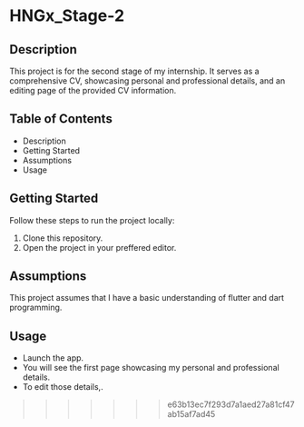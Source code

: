 
# HNGx_Stage-2

## Description
This project is for the second stage of my internship. It serves as a comprehensive CV, showcasing personal and professional details, and an editing page of the provided CV information.

## Table of Contents
- Description
- Getting Started
- Assumptions
- Usage

## Getting Started
Follow these steps to run the project locally:
1. Clone this repository.
2. Open the project in your preffered editor.

## Assumptions
This project assumes that I have a basic understanding of flutter and dart programming.

## Usage
- Launch the app.
- You will see the first page showcasing my personal and professional details.
- To edit those details,.
>>>>>>> e63b13ec7f293d7a1aed27a81cf47ab15af7ad45
